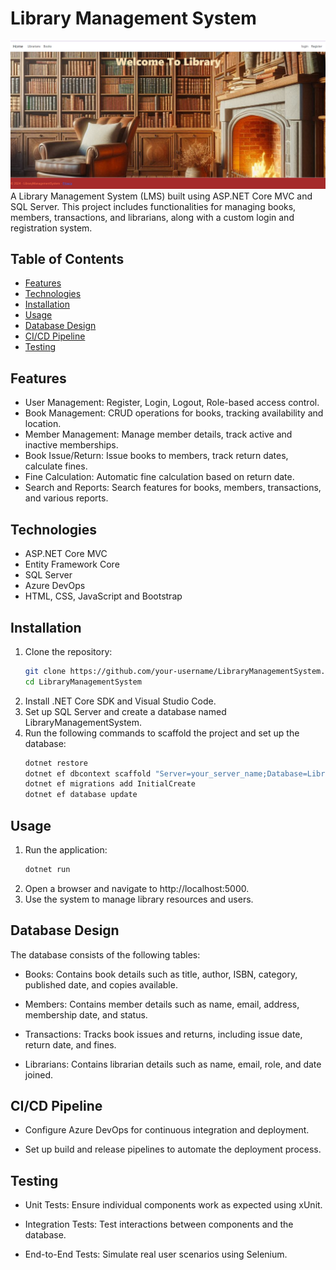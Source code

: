 # Library Management System
![Screenshot of the Project](Project_Screenshot.png)
A Library Management System (LMS) built using ASP.NET Core MVC and SQL Server. This project includes functionalities for managing books, members, transactions, and librarians, along with a custom login and registration system.

## Table of Contents
- [Features](#features)
- [Technologies](#technologies)
- [Installation](#installation)
- [Usage](#usage)
- [Database Design](#database-design)
- [CI/CD Pipeline](#cicd-pipeline)
- [Testing](#testing)

## Features
- User Management: Register, Login, Logout, Role-based access control.
- Book Management: CRUD operations for books, tracking availability and location.
- Member Management: Manage member details, track active and inactive memberships.
- Book Issue/Return: Issue books to members, track return dates, calculate fines.
- Fine Calculation: Automatic fine calculation based on return date.
- Search and Reports: Search features for books, members, transactions, and various reports.

## Technologies
- ASP.NET Core MVC
- Entity Framework Core
- SQL Server
- Azure DevOps
- HTML, CSS, JavaScript and Bootstrap

## Installation
1. Clone the repository:
   ```bash
   git clone https://github.com/your-username/LibraryManagementSystem.git
   cd LibraryManagementSystem
2. Install .NET Core SDK and Visual Studio Code.
3. Set up SQL Server and create a database named LibraryManagementSystem.
4. Run the following commands to scaffold the project and set up the database:
   ```bash
   dotnet restore
   dotnet ef dbcontext scaffold "Server=your_server_name;Database=LibraryManagementSystem;Trusted_Connection=True;TrustServerCertificate=true;" Microsoft.EntityFrameworkCore.SqlServer -o Models
   dotnet ef migrations add InitialCreate
   dotnet ef database update
## Usage
1. Run the application:
   ```bash
   dotnet run
2. Open a browser and navigate to http://localhost:5000.
3. Use the system to manage library resources and users.

## Database Design
The database consists of the following tables:

- Books: Contains book details such as title, author, ISBN, category, published date, and copies available.

- Members: Contains member details such as name, email, address, membership date, and status.

- Transactions: Tracks book issues and returns, including issue date, return date, and fines.

- Librarians: Contains librarian details such as name, email, role, and date joined.

## CI/CD Pipeline
-  Configure Azure DevOps for continuous integration and deployment.

-  Set up build and release pipelines to automate the deployment process.

## Testing
- Unit Tests: Ensure individual components work as expected using xUnit.

- Integration Tests: Test interactions between components and the database.

- End-to-End Tests: Simulate real user scenarios using Selenium.
